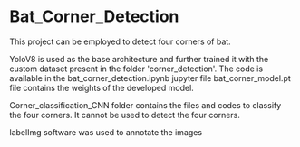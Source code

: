 # Bat_Corner_Detection

This project can be employed to detect four corners of bat.

YoloV8 is used as the base architecture and further trained it with the custom dataset present in the folder 'corner_detection'.
The code is available in the bat_corner_detection.ipynb jupyter file
bat_corner_model.pt file contains the weights of the developed model.

Corner_classification_CNN folder contains the files and codes to classify the four corners. It cannot be used to detect the four corners.

labelImg software was used to annotate the images

